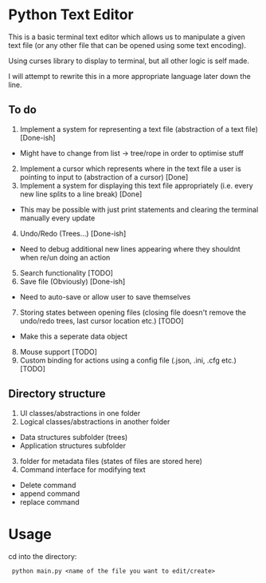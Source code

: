 # Python Text Editor

This is a basic terminal text editor which allows us to manipulate a given text file (or any other file that can be opened using some text encoding).

Using curses library to display to terminal, but all other logic is self made.

I will attempt to rewrite this in a more appropriate language later down the line.

## To do
1. Implement a system for representing a text file (abstraction of a text file) [Done-ish]
 - Might have to change from list -> tree/rope in order to optimise stuff
2. Implement a cursor which represents where in the text file a user is pointing to input to (abstraction of a cursor) [Done]
3. Implement a system for displaying this text file appropriately (i.e. every new line splits to a line break) [Done]
 - This may be possible with just print statements and clearing the terminal manually every update
4. Undo/Redo (Trees...) [Done-ish]
 - Need to debug additional new lines appearing where they shouldnt when re/un doing an action
5. Search functionality [TODO]
6. Save file (Obviously) [Done-ish]
 - Need to auto-save or allow user to save themselves
7. Storing states between opening files (closing file doesn't remove the undo/redo trees, last cursor location etc.) [TODO]
 - Make this a seperate data object
8. Mouse support [TODO]
9. Custom binding for actions using a config file (.json, .ini, .cfg etc.) [TODO]

## Directory structure
1. UI classes/abstractions in one folder
2. Logical classes/abstractions in another folder
 - Data structures subfolder (trees)
 - Application structures subfolder
3. folder for metadata files (states of files are stored here)
4. Command interface for modifying text
 - Delete command
 - append command
 - replace command

 # Usage

 cd into the directory:
```
 python main.py <name of the file you want to edit/create>
 ```
